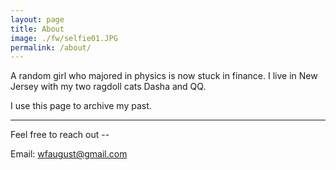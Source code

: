 ```yaml
---
layout: page
title: About
image: ./fw/selfie01.JPG
permalink: /about/
---
```

A random girl who majored in physics is now stuck in finance. I live in New Jersey with my two ragdoll cats Dasha and QQ.

I use this page to archive my past.

****
Feel free to reach out --

Email: wfaugust@gmail.com               



